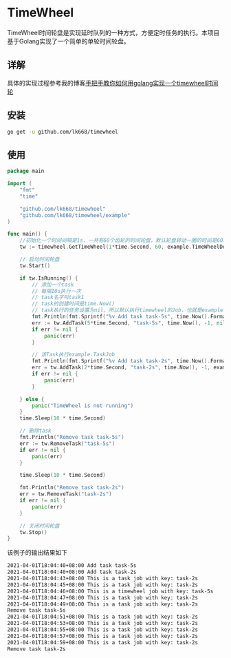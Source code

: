 # TimeWheel

TimeWheel时间轮盘是实现延时队列的一种方式，方便定时任务的执行。本项目基于Golang实现了一个简单的单轮时间轮盘。

## 详解

具体的实现过程参考我的博客[手把手教你如何用golang实现一个timewheel时间轮](http://lk668.github.io/2021/04/05/2021-04-05-%E6%89%8B%E6%8A%8A%E6%89%8B%E6%95%99%E4%BD%A0%E5%A6%82%E4%BD%95%E7%94%A8golang%E5%AE%9E%E7%8E%B0%E4%B8%80%E4%B8%AAtimewheel/)

## 安装

```bash
go get -u github.com/lk668/timewheel

```

## 使用

```go
package main

import (
	"fmt"
	"time"

	"github.com/lk668/timewheel"
	"github.com/lk668/timewheel/example"
)

func main() {
	//初始化一个时间间隔是1s，一共有60个齿轮的时间轮盘，默认轮盘转动一圈的时间是60s
	tw := timewheel.GetTimeWheel(1*time.Second, 60, example.TimeWheelDefaultJob)

	// 启动时间轮盘
	tw.Start()

	if tw.IsRunning() {
		// 添加一个task
		// 每隔10s执行一次
		// task名字叫task1
		// task的创建时间是time.Now()
		// task执行的任务设置为nil，所以默认执行timewheel的Job，也就是example.TimeWheelDefaultJob
		fmt.Println(fmt.Sprintf("%v Add task task-5s", time.Now().Format(time.RFC3339)))
		err := tw.AddTask(5*time.Second, "task-5s", time.Now(), -1, nil)
		if err != nil {
			panic(err)
		}

		// 该Task执行example.TaskJob
		fmt.Println(fmt.Sprintf("%v Add task task-2s", time.Now().Format(time.RFC3339)))
		err = tw.AddTask(2*time.Second, "task-2s", time.Now(), -1, example.TaskJob)
		if err != nil {
			panic(err)
		}

	} else {
		panic("TimeWheel is not running")
	}
	time.Sleep(10 * time.Second)

	// 删除task
	fmt.Println("Remove task task-5s")
	err := tw.RemoveTask("task-5s")
	if err != nil {
		panic(err)
	}

	time.Sleep(10 * time.Second)

	fmt.Println("Remove task task-2s")
	err = tw.RemoveTask("task-2s")
	if err != nil {
		panic(err)
	}

	// 关闭时间轮盘
	tw.Stop()
}

```

该例子的输出结果如下
```bash
2021-04-01T18:04:40+08:00 Add task task-5s
2021-04-01T18:04:40+08:00 Add task task-2s
2021-04-01T18:04:43+08:00 This is a task job with key: task-2s
2021-04-01T18:04:45+08:00 This is a task job with key: task-2s
2021-04-01T18:04:46+08:00 This is a timewheel job with key: task-5s
2021-04-01T18:04:47+08:00 This is a task job with key: task-2s
2021-04-01T18:04:49+08:00 This is a task job with key: task-2s
Remove task task-5s
2021-04-01T18:04:51+08:00 This is a task job with key: task-2s
2021-04-01T18:04:53+08:00 This is a task job with key: task-2s
2021-04-01T18:04:55+08:00 This is a task job with key: task-2s
2021-04-01T18:04:57+08:00 This is a task job with key: task-2s
2021-04-01T18:04:59+08:00 This is a task job with key: task-2s
Remove task task-2s
```
